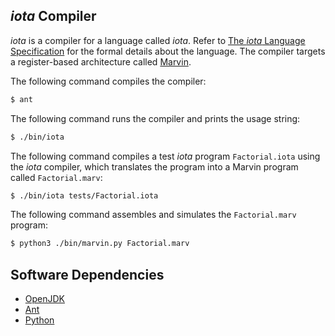 ## *iota*  Compiler

*iota* is a compiler for a language called *iota*. Refer to [The *iota* Language Specification](langspec) 
for the formal details about the language. The compiler targets a register-based architecture called 
[Marvin](https://www.cs.umb.edu/~siyer/teaching/marvinspec.pdf).

The following command compiles the compiler:
```bash
$ ant
```

The following command runs the compiler and prints the usage string:
```bash
$ ./bin/iota
```

The following command compiles a test *iota* program `Factorial.iota` using the *iota* compiler, which translates 
the program into a Marvin program called `Factorial.marv`:
```bash
$ ./bin/iota tests/Factorial.iota
```

The following command assembles and simulates the `Factorial.marv` program:
```bash
$ python3 ./bin/marvin.py Factorial.marv
```

## Software Dependencies

* [OpenJDK](https://openjdk.org/)
* [Ant](https://ant.apache.org/)
* [Python](https://www.python.org/)
